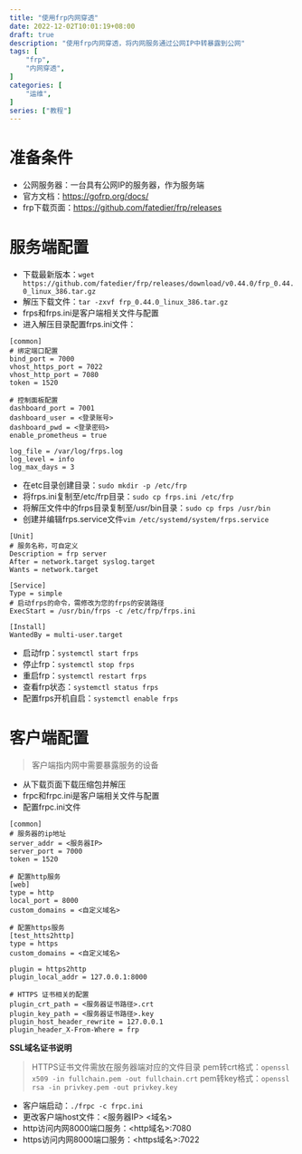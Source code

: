 ```yaml
---
title: "使用frp内网穿透"
date: 2022-12-02T10:01:19+08:00
draft: true
description: "使用frp内网穿透，将内网服务通过公网IP中转暴露到公网"
tags: [
    "frp",
    "内网穿透",
]
categories: [
    "运维",
]
series: ["教程"]
---
```



# 准备条件

* 公网服务器：一台具有公网IP的服务器，作为服务端
* 官方文档：https://gofrp.org/docs/
* frp下载页面：https://github.com/fatedier/frp/releases

# 服务端配置

* 下载最新版本：`wget https://github.com/fatedier/frp/releases/download/v0.44.0/frp_0.44.0_linux_386.tar.gz`
* 解压下载文件：`tar -zxvf frp_0.44.0_linux_386.tar.gz`
* frps和frps.ini是客户端相关文件与配置
* 进入解压目录配置frps.ini文件：

```shell
[common]
# 绑定端口配置
bind_port = 7000
vhost_https_port = 7022
vhost_http_port = 7080
token = 1520

# 控制面板配置
dashboard_port = 7001
dashboard_user = <登录账号>
dashboard_pwd = <登录密码>
enable_prometheus = true

log_file = /var/log/frps.log
log_level = info
log_max_days = 3
```

* 在etc目录创建目录：`sudo mkdir -p /etc/frp`
* 将frps.ini复制至/etc/frp目录：`sudo cp frps.ini /etc/frp`
* 将解压文件中的frps目录复制至/usr/bin目录：`sudo cp frps /usr/bin`
* 创建并编辑frps.service文件`vim /etc/systemd/system/frps.service`

```shell
[Unit]
# 服务名称，可自定义
Description = frp server
After = network.target syslog.target
Wants = network.target

[Service]
Type = simple
# 启动frps的命令，需修改为您的frps的安装路径
ExecStart = /usr/bin/frps -c /etc/frp/frps.ini

[Install]
WantedBy = multi-user.target
```

* 启动frp：`systemctl start frps`
* 停止frp：`systemctl stop frps`
* 重启frp：`systemctl restart frps`
* 查看frp状态：`systemctl status frps`
* 配置frps开机自启：`systemctl enable frps`

# 客户端配置

> 客户端指内网中需要暴露服务的设备

* 从下载页面下载压缩包并解压
* frpc和frpc.ini是客户端相关文件与配置
* 配置frpc.ini文件

```shell
[common]
# 服务器的ip地址
server_addr = <服务器IP>
server_port = 7000
token = 1520

# 配置http服务
[web]
type = http
local_port = 8000
custom_domains = <自定义域名>

# 配置https服务
[test_htts2http]
type = https
custom_domains = <自定义域名>

plugin = https2http
plugin_local_addr = 127.0.0.1:8000

# HTTPS 证书相关的配置
plugin_crt_path = <服务器证书路径>.crt
plugin_key_path = <服务器证书路径>.key
plugin_host_header_rewrite = 127.0.0.1
plugin_header_X-From-Where = frp
```

**SSL域名证书说明**

> HTTPS证书文件需放在服务器端对应的文件目录
> pem转crt格式：`openssl x509 -in fullchain.pem -out fullchain.crt`
> pem转key格式：`openssl rsa -in privkey.pem -out privkey.key`

* 客户端启动：`./frpc -c frpc.ini`
* 更改客户端host文件：<服务器IP> <域名>
* http访问内网8000端口服务：<http域名>:7080
* https访问内网8000端口服务：<https域名>:7022